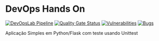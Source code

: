 # DevOps Hands On
[![DevOpsLab Pipeline](https://github.com/LilianNagata/devopslab-t05/actions/workflows/pipeline.yml/badge.svg)](https://github.com/LilianNagata/devopslab-t05/actions/workflows/pipeline.yml)
[![Quality Gate Status](https://sonarcloud.io/api/project_badges/measure?project=LilianNagata_devopslab-T05&metric=alert_status)](https://sonarcloud.io/summary/new_code?id=LilianNagata_devopslab-T05)
[![Vulnerabilities](https://sonarcloud.io/api/project_badges/measure?project=LilianNagata_devopslab-T05&metric=vulnerabilities)](https://sonarcloud.io/summary/new_code?id=LilianNagata_devopslab-T05)
[![Bugs](https://sonarcloud.io/api/project_badges/measure?project=LilianNagata_devopslab-T05&metric=bugs)](https://sonarcloud.io/summary/new_code?id=LilianNagata_devopslab-T05)

Aplicação Simples em Python/Flask com teste usando Unittest
